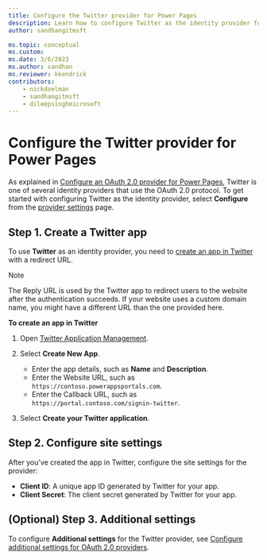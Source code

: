 ```yaml
---
title: Configure the Twitter provider for Power Pages
description: Learn how to configure Twitter as the identity provider for Power Pages.
author: sandhangitmsft

ms.topic: conceptual
ms.custom: 
ms.date: 3/6/2023
ms.author: sandhan
ms.reviewer: kkendrick
contributors:
    - nickdoelman
    - sandhangitmsft
    - dileepsinghmicrosoft
---
```


# Configure the Twitter provider for Power Pages

As explained in [Configure an OAuth 2.0 provider for Power Pages](oauth2-provider.md), Twitter is one of several identity providers that use the OAuth 2.0 protocol. To get started with configuring Twitter as the identity provider, select **Configure** from the [provider settings](/power-apps/maker/portals/configure/use-simplified-authentication-configuration#add-configure-or-delete-an-identity-provider) page.

## Step 1. Create a Twitter app

To use **Twitter** as an identity provider, you need to [create an app in Twitter](https://developer.twitter.com/apps) with a redirect URL.

> [!NOTE]
> The Reply URL is used by the Twitter app to redirect users to the website after the authentication succeeds. If your website uses a custom domain name, you might have a different URL than the one provided here.​

**To create an app in Twitter**

1. Open [Twitter Application Management](https://apps.twitter.com/). 
2. Select **Create New App**.

    - Enter the app details, such as **Name** and **Description**.
    - Enter the Website URL, such as  `https://contoso.powerappsportals.com`.
    - Enter the Callback URL, such as `https://portal.contoso.com/signin-twitter`.

3. Select **Create your Twitter application**.

## Step 2. Configure site settings

After you've created the app in Twitter, configure the site settings for the provider:

- **Client ID**: A unique app ID generated by Twitter for your app.​
- **Client Secret**: The client secret generated by Twitter for your app.

## (Optional) Step 3. Additional settings

To configure **Additional settings** for the Twitter provider, see [Configure additional settings for OAuth 2.0 providers](oauth2-settings.md).

